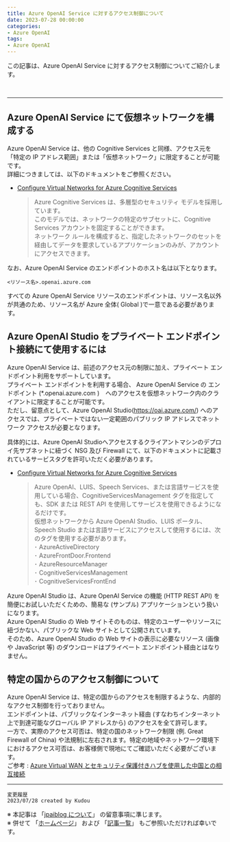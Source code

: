 ```yaml
---
title: Azure OpenAI Service に対するアクセス制御について
date: 2023-07-28 00:00:00
categories:
- Azure OpenAI
tags:
- Azure OpenAI
---
```

この記事は、Azure OpenAI Service に対するアクセス制御についてご紹介します。

<!-- more -->
<br>



***

## Azure OpenAI Service にて仮想ネットワークを構成する

Azure OpenAI Service は、他の Cognitive Services と同様、アクセス元を「特定の IP アドレス範囲」または「仮想ネットワーク」に限定することが可能です。  
詳細につきましては、以下のドキュメントをご参照ください。

- [Configure Virtual Networks for Azure Cognitive Services](https://learn.microsoft.com/en-us/azure/cognitive-services/cognitive-services-virtual-networks?tabs=portal)

  > Azure Cognitive Services は、多層型のセキュリティ モデルを採用しています。   
  > このモデルでは、ネットワークの特定のサブセットに、Cognitive Services アカウントを固定することができます。  
  > ネットワーク ルールを構成すると、指定したネットワークのセットを経由してデータを要求しているアプリケーションのみが、アカウントにアクセスできます。

なお、Azure OpenAI Service のエンドポイントのホスト名は以下となります。
```
<リソース名>.openai.azure.com
```
すべての Azure OpenAI Service リソースのエンドポイントは、リソース名以外が共通のため、リソース名が Azure 全体( Global )で一意である必要があります。

## Azure OpenAI Studio をプライベート エンドポイント接続にて使用するには
<!-- TrackingID#2305100060000313 -->

Azure OpenAI Service は、前述のアクセス元の制限に加え、プライベート エンドポイント利用をサポートしています。  
プライベート エンドポイントを利用する場合、 Azure OpenAI Service の エンドポイント (*.openai.azure.com )　へのアクセスを仮想ネットワーク内のクライアントに限定することが可能です。  
ただし、留意点として、Azure OpenAI Studio(https://oai.azure.com/)  へのアクセスでは、プライベートではない一定範囲のパブリック IP アドレスでネットワーク アクセスが必要となります。  

具体的には、Azure OpenAI Studioへアクセスするクライアントマシンのデプロイ先サブネットに紐づく NSG 及び Firewall にて、以下のドキュメントに記載されているサービスタグを許可いただく必要があります。  

- [Configure Virtual Networks for Azure Cognitive Services](https://learn.microsoft.com/en-us/azure/cognitive-services/cognitive-services-virtual-networks?tabs=portal)
  > Azure OpenAI、LUIS、Speech Services、または言語サービスを使用している場合、CognitiveServicesManagement タグを指定しても、SDK または REST API を使用してサービスを使用できるようになるだけです。   
  > 仮想ネットワークから Azure OpenAI Studio、LUIS ポータル、Speech Studio または言語サービスにアクセスして使用するには、次のタグを使用する必要があります。  
  > ･ AzureActiveDirectory  
  > ･ AzureFrontDoor.Frontend  
  > ･ AzureResourceManager  
  > ･ CognitiveServicesManagement  
  > ･ CognitiveServicesFrontEnd   


<!-- - [Azure OpenAI Service を Private Endpoint 経由で利用する](https://blog.aimless.jp/archives/2023/04/use-azure-openai-service-with-privateendpoint/)  
※弊社社員が有志で執筆した記事となります。 -->

Azure OpenAI Studio は、Azure OpenAI Service の機能 (HTTP REST API) を簡便にお試しいただくための、簡易な (サンプル) アプリケーションという扱いになります。   
Azure OpenAI Studio の Web サイトそのものは、特定のユーザーやリソースに紐づかない、パブリックな Web サイトとして公開されています。  
そのため、Azure OpenAI Studio の Web サイトの表示に必要なリソース (画像や JavaScript 等) のダウンロードはプライベート エンドポイント経由とはなりません。

## 特定の国からのアクセス制御について
<!-- TrackingID#2305240060001683 -->

Azure OpenAI Service は、特定の国からのアクセスを制限するような、内部的なアクセス制御を行っておりません。  
エンドポイントは、パブリックなインターネット経由 (すなわちインターネット上で到達可能なグローバル IP アドレスから) のアクセスを全て許可します。  
一方で、実際のアクセス可否は、特定の国のネットワーク制限 (例. Great Firewall of China) や法規制に左右されます。特定の地域やネットワーク環境下におけるアクセス可否は、お客様側で現地にてご確認いただく必要がございます。  
ご参考 :  [Azure Virtual WAN とセキュリティ保護付きハブを使用した中国との相互接続](https://learn.microsoft.com/en-us/azure/virtual-wan/interconnect-china)


***
`変更履歴`  
`2023/07/28 created by Kudou`   

※ 本記事は 「[jpaiblog について](https://jpaiblog.github.io/blog/2020/01/01/about-jpaiblog/)」 の留意事項に準じます。  
※ 併せて 「[ホームページ](https://jpaiblog.github.io/blog/)」 および 「[記事一覧](https://jpaiblog.github.io/blog/archives/)」 もご参照いただければ幸いです。  

